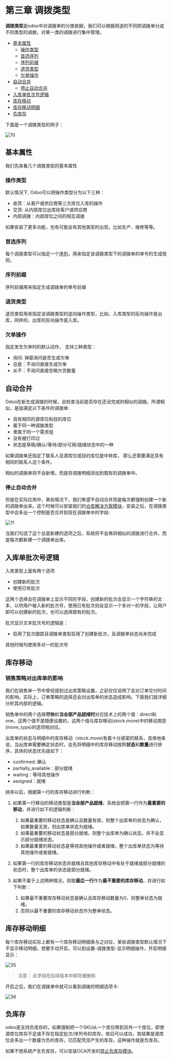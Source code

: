 # 第三章 调拨类型

**调拨类型**是odoo中对调拨单的分类依据，我们可以根据用途的不同把调拨单分成不同类型的调拨，对某一类的调拨进行集中管理。

* [基本属性](#基本属性)
  * [操作类型](#操作类型)
  * [首选序列](#首选序列)
  * [序列前缀](#序列前缀)
  * [退货类型](#退货类型)
  * [欠单操作](#欠单操作)
* [自动合并](#自动合并)
  * [停止自动合并](#停止自动合并)
* [入库单批次号逻辑](#入库单批次号逻辑)
* [库存移动](#库存移动)
* [库存移动明细](#库存移动明细)
* [负库存](#负库存)

下面是一个调拨类型的例子：

![10](./images/10.png)

## 基本属性

我们先来看几个调拨类型的基本属性

### 操作类型

默认情况下, Odoo可以把操作类型分为以下三种：

* 收货：从客户或供应商等三方库位入库的操作
* 交货: 从内部库位出库给客户或供应商
* 内部调拨：内部库位之间的相互调拨

如果安装了更多功能，也有可能会有其他类型的出现，比如生产、维修等等。

### 首选序列

每个调拨类型可以指定一个[序列]()，用来指定该调拨类型下的调拨单的单号的生成规则。

### 序列前缀

序列前缀用来指定生成调拨单的单号前缀

### 退货类型

退货类型用来指定该调拨类型的逆向操作类型，比如，入库类型的反向操作是出库，同样的，出库的反向操作是入库。

### 欠单操作

指定发生欠单时的默认动作， 支持三种类型：

* 询问: 弹窗询问是否生成欠单
* 总是：不询问直接生成欠单
* 从不：不询问直接忽略欠货数量

## 自动合并

Odoo在新生成调拨的时候，会检查当前是否存在还没完成的相似的调拨。所谓相似，是指满足以下条件的调拨单:

* 具有相同的源库位和目的库位
* 属于同一种调拨类型
* 隶属于同一个需求组
* 没有被打印过
* 状态是草稿/确认/等待/部分可用/就绪状态中的一种

如果调拨单还指定了联系人且源库位或目的库位是中转库， 那么还需要满足具有相同的联系人这个条件。

相似的调拨单将不会新增，而是将调拨明细添加到既有的调拨单中。

### 停止自动合并

但是在实际应用中，某些情况下，我们希望不自动合并而是每次都强制创建一个新的调拨单出来。这个时候可以安装我们的[仓库解决方案模块](https://odoohub.com.cn)，安装之后，在调拨类型中会多出一个控制是否合并到现在调拨单中的字段: 

![11](./images/11.png)

当我们勾选了这个总是新建的选项之后，系统将不会再将相似的调拨进行合并，而是每次都新建一个调拨单出来。

## 入库单批次号逻辑

入库类型上面有两个选项

* 创建新的批次
* 使用已有批次

这两个选择会在调拨单上显示不同的字段，创建新的批次会显示一个字符串的文本，以供用户输入新的批次号，使用已有批次则会显示一个多对一的字段，让用户即可以创建新的批次，也可以选择既有的批次。

批次显示文本批次号的逻辑是：

* 启用了批次跟踪且调拨单类型启用了创建新批次，且调拨单状态尚未完成

其他时候均使用多对一的批次号

## 库存移动

### 销售策略对出库单的影响

我们在销售单一节中曾经提到过出库策略设置，之前仅仅说明了会对订单交付时间的影响。实际上，订单策略的选择还会对出库单的状态造成影响。下面我们就详细分析其内部的逻辑。

销售单中的两个选择**尽快**和**当全部产品就绪时**对应技术上的两个值：direct和one，这两个值不是随便设置的，这两个值与库存移动(stock.move)中的移动类型(move_type)的选项相对应。

出库单的状态与明细中的库存移动（stock.move)有着十分紧密的联系，具体地来说，当出库单需要确定状态时，会先将明细中的库存移动按照**状态**和**数量**进行排序，具体的状态优先级如下：

* confirmed: 确认
* partially_available：部分就绪
* waiting：等待其他操作
* assigned：就绪

排序以后，根据第一行的库存移动进行判断：

1. 如果第一行移动的移动类型是**当全部产品就绪**，系统会把第一行作为**最重要的移动**，并进行如下的逻辑判断：

    1. 如果最重要的移动状态是确认且数量有效，则整个出库单的状态为确认，如果数量无效，则出库单状态为就绪。
    2. 如果最重要的移动状态是部分就绪，则整个出库单为确认状态，并不会显示部分就绪状态。
    3. 如果最重要的移动状态是等待其他操作或者就绪，整个出库单状态为等待其他操作或者就绪。

2. 如果第一行的库存移动状态非就绪且其他库存移动中有处于就绪或部分就绪的状态时，整个出库单的状态是部分就绪。

3. 如果不属于上述两种情况，则取**最后一行**作为**最不重要的库存移动**，并进行如下判断：
    1. 如果最不重要库存移动状态是确认且库存移动数量为0，则整单状态为就绪。
    2. 否则以最不重要的库存移动状态作为整单状态。

## 库存移动明细

每个库存移动实际上都有一个库存移动明细表与之对应，某些调拨类型默认情况下不显示移动明细，想要手动开启，可以到设置-调拨类型-显示明细操作，开启明细显示：

![35](./images/35.png)

> 注意： 此字段在后续版本中即将被删除

开启之后，我们在调拨单中就可以看到调拨的明细选项卡:

![36](./images/36.png)

## 负库存

odoo是支持负库存的，如果强制把一个SKU从一个库位移到另外一个库位，即使源库位库存不足或不存在指定批次/序列号的库存，依旧可以成功，其结果是源库位会多出一个数量为负的库存，已匹配凭空产生的库存。这种操作就是负库存。

如果不想系统产生负库存，可以安装OCA开发的[禁止负库存模块](https://apps.odoo.com/apps/modules/13.0/stock_no_negative/)。
